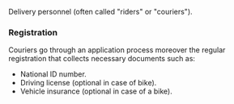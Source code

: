 Delivery personnel (often called "riders" or "couriers").
### Registration
Couriers go through an application process moreover the regular registration that collects necessary documents such as:
- National ID number.
- Driving license (optional in case of bike).
- Vehicle insurance (optional in case of a bike).

